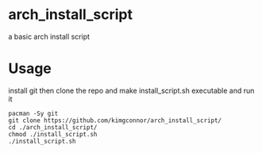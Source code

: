 # arch_install_script
a basic arch install script

# Usage
install git then clone the repo and make install_script.sh executable and run it
```
pacman -Sy git
git clone https://github.com/kimgconnor/arch_install_script/
cd ./arch_install_script/
chmod ./install_script.sh
./install_script.sh
```
